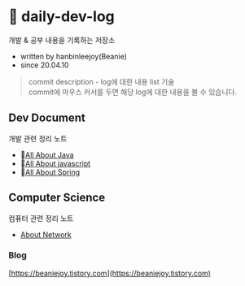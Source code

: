 # 📖 daily-dev-log
개발 &amp; 공부 내용을 기록하는 저장소

- written by hanbinleejoy(Beanie)
- since 20.04.10

> commit description - log에 대한 내용 list 기술  
> commit에 마우스 커서를 두면 해당 log에 대한 내용을 볼 수 있습니다.

## Dev Document
개발 관련 정리 노트
- 🔗[All About Java](https://github.com/hanbinleejoy/my-java-document)
- 🔗[All About javascript](https://github.com/hanbinleejoy/daily-dev-log/tree/master/web/javascript)
- 🔗[All About Spring](https://github.com/hanbinleejoy/daily-dev-log/tree/master/spring)

## Computer Science
컴퓨터 관련 정리 노트
- [About Network](https://github.com/hanbinleejoy/daily-dev-log/tree/master/network)



### Blog
[https://beaniejoy.tistory.com](https://beaniejoy.tistory.com)
